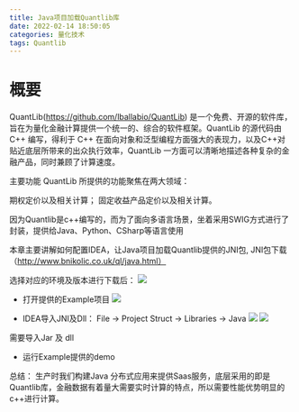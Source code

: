 ```yaml
---
title: Java项目加载Quantlib库
date: 2022-02-14 18:50:05
categories: 量化技术
tags: Quantlib
---
```


# 概要

QuantLib(https://github.com/lballabio/QuantLib) 是一个免费、开源的软件库，旨在为量化金融计算提供一个统一的、综合的软件框架。QuantLib 的源代码由 C++ 编写，得利于 C++ 在面向对象和泛型编程方面强大的表现力，以及C++对贴近底层所带来的出众执行效率，QuantLib 一方面可以清晰地描述各种复杂的金融产品，同时兼顾了计算速度。

主要功能
QuantLib 所提供的功能聚焦在两大领域：

期权定价以及相关计算；
固定收益产品定价以及相关计算。

<!--more-->  

因为Quantlib是c++编写的，而为了面向多语言场景，坐着采用SWIG方式进行了封装，提供给Java、Python、CSharp等语言使用

本章主要讲解如何配置IDEA，让Java项目加载Quantlib提供的JNI包, JNI包下载（http://www.bnikolic.co.uk/ql/java.html）

选择对应的环境及版本进行下载后：
![](JNI包.png)

* 打开提供的Example项目
![](Example项目.png)

* IDEA导入JNI及Dll：  File -> Project Struct -> Libraries -> Java
![](选择ProjectStruct.png)
![](导入jar.png)

需要导入Jar 及 dll

* 运行Example提供的demo

总结：
生产时我们构建Java 分布式应用来提供Saas服务，底层采用的即是Quantlib库，金融数据有着量大需要实时计算的特点，所以需要性能优势明显的c++进行计算。
